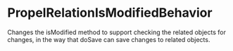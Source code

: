 PropelRelationIsModifiedBehavior
================================

Changes the isModified method to support checking the related objects for changes, in the way that doSave can save changes to related objects.
